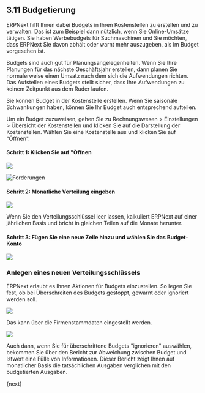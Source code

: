 ## 3.11 Budgetierung

ERPNext hilft Ihnen dabei Budgets in Ihren Kostenstellen zu erstellen und zu verwalten. Das ist zum Beispiel dann nützlich, wenn Sie Online-Umsätze tätigen. Sie haben Werbebudgets für Suchmaschinen und Sie möchten, dass ERPNext Sie davon abhält oder warnt mehr auszugeben, als im Budget vorgesehen ist.

Budgets sind auch gut für Planungsangelegenheiten. Wenn Sie Ihre Planungen für das nächste Geschäftsjahr erstellen, dann planen Sie normalerweise einen Umsatz nach dem sich die Aufwendungen richten. Das Aufstellen eines Budgets stellt sicher, dass Ihre Aufwendungen zu keinem Zeitpunkt aus dem Ruder laufen.

Sie können Budget in der Kostenstelle erstellen. Wenn Sie saisonale Schwankungen haben, können Sie Ihr Budget auch entsprechend aufteilen.

Um ein Budget zuzuweisen, gehen Sie zu Rechnungswesen > Einstellungen > Übersicht der Kostenstellen und klicken Sie auf die Darstellung der Kostenstellen. Wählen Sie eine Kostenstelle aus und klicken Sie auf "Öffnen".

#### Schritt 1: Klicken Sie auf "Öffnen

![]({{docs_base_url}}/assets/old_images/erpnext/budgeting-1.png)  

<img alt="Forderungen" class="screenshot" src="{{docs_base_url}}/assets/img/accounts/accounts-receivable.png">

#### Schritt 2: Monatliche Verteilung eingeben

![]({{docs_base_url}}/assets/old_images/erpnext/budgeting-2-1.png)

Wenn Sie den Verteilungsschlüssel leer lassen, kalkuliert ERPNext auf einer jährlichen Basis und bricht in gleichen Teilen auf die Monate herunter.

#### Schritt 3: Fügen Sie eine neue Zeile hinzu und wählen Sie das Budget-Konto

![]({{docs_base_url}}/assets/old_images/erpnext/budgeting-3.png)  

### Anlegen eines neuen Verteilungsschlüssels

ERPNext erlaubt es Ihnen Aktionen für Budgets einzustellen. So legen Sie fest, ob bei Überschreiten des Budgets gestoppt, gewarnt oder ignoriert werden soll.

![]({{docs_base_url}}/assets/old_images/erpnext/budgeting-4.png)

Das kann über die Firmenstammdaten eingestellt werden.

![]({{docs_base_url}}/assets/old_images/erpnext/budgeting-4-1.png)  

Auch dann, wenn Sie für überschrittene Budgets "ignorieren" auswählen, bekommen Sie über den Bericht zur Abweichung zwischen Budget und Istwert eine Fülle von Informationen. Dieser Bericht zeigt Ihnen auf monatlicher Basis die tatsächlichen Ausgaben verglichen mit den budgetierten Ausgaben.

{next}

